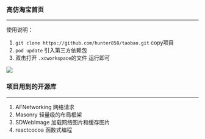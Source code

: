 ### 高仿淘宝首页
------
使用说明：

1. `git clone https://github.com/hunter858/taobao.git` copy项目
2. `pod update` 引入第三方依赖包
3.  双击打开 `.xcworkspace`的文件  运行即可

![](http://opevtrwe5.bkt.clouddn.com/2017-07-13%2012_45_09.gif)



### 项目用到的开源库
-------
1. AFNetworking 网络请求
2. Masonry 轻量级的布局框架
3. SDWebImage 加载网络图片和缓存图片
4. reactcocoa 函数式编程

